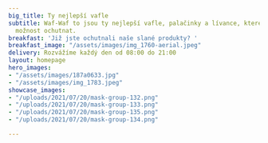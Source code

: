 ```yaml
---
big_title: Ty nejlepší vafle
subtitle: Waf-Waf to jsou ty nejlepší vafle, palačinky a lívance, které jste měli
  možnost ochutnat.
breakfast: 'Již jste ochutnali naše slané produkty? '
breakfast_image: "/assets/images/img_1760-aerial.jpeg"
delivery: Rozvážíme každý den od 08:00 do 21:00
layout: homepage
hero_images:
- "/assets/images/187a0633.jpg"
- "/assets/images/img_1783.jpeg"
showcase_images:
- "/uploads/2021/07/20/mask-group-132.png"
- "/uploads/2021/07/20/mask-group-133.png"
- "/uploads/2021/07/20/mask-group-135.png"
- "/uploads/2021/07/20/mask-group-134.png"

---
```

